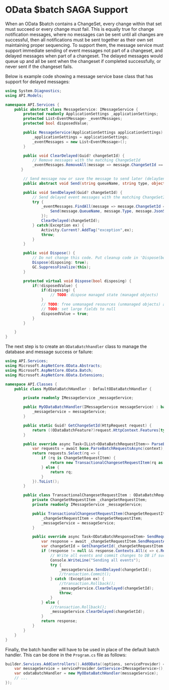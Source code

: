 # OData $batch SAGA Support


When an OData $batch contains a ChangeSet, every change within that set must succeed or every change must fail.  This is equally true for change notification messages, where no messages can be sent until all changes are successful, then all notifications must be sent together as their own set maintaining proper sequencing.  To support them, the message service must support immediate sending of event messages not part of a changeset, and delayed messages when part of a changeset.  The delayed messages would queue up and all be sent when the changeset if completed successfully, or never sent if the changeset fails.

Below is example code showing a message service base class that has support for delayed messages:

```cs
using System.Diagnostics;
using API.Models;

namespace API.Services {
    public abstract class MessageService: IMessageService {
        protected readonly ApplicationSettings _applicationSettings;
        protected List<EventMessage> _eventMessages;
        protected bool disposedValue;

        public MessageService(ApplicationSettings applicationSettings) {
            _applicationSettings = applicationSettings;
            _eventMessages = new List<EventMessage>();
        }

        public void ClearDelayed(Guid? changeSetId) {
            // Remove messages with the matching ChangeSetId
            _eventMessages.RemoveAll(message => message.ChangeSetId == changeSetId);
       }

        // Send message now or save the message to send later (delaySend)
        public abstract void Send(string queueName, string type, object? jsonSerializableData, Type? dataSerializableType, Guid? changeSetId = null);

        public void SendDelayed(Guid? changeSetId) {
            // Send delayed event messages with the matching ChangeSetId (send in FIFO order)
            try {
                _eventMessages.FindAll(message => message.ChangeSetId == changeSetId).ForEach(message => {
                    Send(message.QueueName, message.Type, message.JsonSerializableData, message.DataSerializableType, null);
                });
                ClearDelayed(changeSetId);
            } catch(Exception ex) {
                Activity.Current?.AddTag("exception",ex);
                throw;
            }
        }

        public void Dispose() {
            // Do not change this code. Put cleanup code in 'Dispose(bool disposing)' method
            Dispose(disposing: true);
            GC.SuppressFinalize(this);
        }

        protected virtual void Dispose(bool disposing) {
            if(!disposedValue) {
                if(disposing) {
                    // TODO: dispose managed state (managed objects)
                }
                // TODO: free unmanaged resources (unmanaged objects) and override finalizer
                // TODO: set large fields to null
                disposedValue = true;
            }
        }

    }
}
```

The next step is to create an `ODataBatchhandler` class to manage the database and message success or failure:

```cs
using API.Services;
using Microsoft.AspNetCore.OData.Abstracts;
using Microsoft.AspNetCore.OData.Batch;
using Microsoft.AspNetCore.OData.Extensions;

namespace API.Classes {
    public class MyODataBatchHandler : DefaultODataBatchHandler {

        private readonly IMessageService _messageService;

        public MyODataBatchHandler(IMessageService messageService) : base() {
            _messageService = messageService;
        }

        public static Guid? GetChangeSetId(HttpRequest request) {
            return ((ODataBatchFeature?)request.HttpContext.Features[typeof(IODataBatchFeature)])?.ChangeSetId;
        }

        public override async Task<IList<ODataBatchRequestItem>> ParseBatchRequestsAsync(HttpContext context) {
            var requests = await base.ParseBatchRequestsAsync(context);
            return requests.Select(rq => {
                if (rq is ChangeSetRequestItem) {
                    return new TransactionalChangesetRequestItem(rq as ChangeSetRequestItem, _messageService);
                } else {
                    return rq;
                }
            }).ToList();
        }

        public class TransactionalChangesetRequestItem : ODataBatchRequestItem {
            private ChangeSetRequestItem _changeSetRequestItem;
            private readonly IMessageService _messageService;

            public TransactionalChangesetRequestItem(ChangeSetRequestItem changeSetRequestItem, IMessageService messageService) : base() {
                _changeSetRequestItem = changeSetRequestItem;
                _messageService = messageService;
            }

            public override async Task<ODataBatchResponseItem> SendRequestAsync(RequestDelegate handler) {
                var response = await _changeSetRequestItem.SendRequestAsync(handler) as ChangeSetResponseItem;
                var changeSetId = GetChangeSetId(_changeSetRequestItem.Contexts.First().Request);
                if (response != null && response.Contexts.All(c => c.Response.IsSuccessStatusCode())) {
                    // Write all events and commit changes to DB if successful
                    Console.WriteLine("Sending all events");
                    try {
                        _messageService.SendDelayed(changeSetId);
                        //transaction.Commit();
                    } catch (Exception ex) {
                        //transaction.Rollback();
                        _messageService.ClearDelayed(changeSetId);
                        throw;
                    }
                } else {
                    //transaction.Rollback();
                    _messageService.ClearDelayed(changeSetId);
                }
                return response;
            }
        }
    }
}
```

Finally, the batch handler will have to be used in place of the default batch handler.  This can be done in the `Program.cs` file as follows:

```cs
builder.Services.AddControllers().AddOData((options, serviceProvider) => {
    var messageService = serviceProvider.GetService<IMessageService>();
    var odataBatchHandler = new MyODataBatchHandler(messageService);
    // ...
});
```